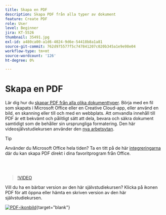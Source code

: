 ```yaml
---
title: Skapa en PDF
description: Skapa PDF från alla typer av dokument
feature: Create PDF
role: User
level: Beginner
jira: KT-5526
thumbnail: 35491.jpg
exl-id: a480ca00-a1d6-4024-9d6e-54418b8a1a81
source-git-commit: 762d975577f5c747841207c020b345a1e9e98e04
workflow-type: tm+mt
source-wordcount: '126'
ht-degree: 0%

---
```


# Skapa en PDF

Lär dig hur du [skapar PDF från alla olika dokumenttyper](https://www.adobe.com/se/acrobat/online/convert-pdf.html). Börja med en fil som skapats i Microsoft Office eller en Creative Cloud-app, eller använd en bild, en skanning eller till och med en webbplats. Att omvandla innehåll till PDF är ett bekvämt och pålitligt sätt att dela, bevara och säkra dokument samtidigt som de behåller sin ursprungliga formatering. Den här videosjälvstudiekursen använder den [nya arbetsytan](new-workspace.md).

>[!TIP]
>
>Använder du Microsoft Office hela tiden? Ta en titt på de här [integreringarna](../integrate/integrate-overview.md#microsoft) där du kan skapa PDF direkt i dina favoritprogram från Office.

<br> 

>[!VIDEO](https://video.tv.adobe.com/v/35491?quality=12&learn=on&hidetitle=true)

Vill du ha en bärbar version av den här självstudiekursen? Klicka på ikonen PDF för att öppna eller hämta en skriven version av den här självstudiekursen.

[![PDF-ikonbild](../assets/acrobat_PDF_96.png)](../assets/create_a_pdf.pdf){target="blank"}